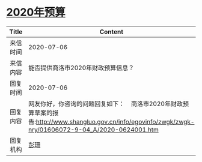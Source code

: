 # <a href="http://www.shangluo.gov.cn/zmhd/ldxxxx.jsp?urltype=leadermail.LeaderMailContentUrl&wbtreeid=1112&leadermailid=6134">2020年预算</a>
| Title |                                                            Content                                                            |
|:-----:|-------------------------------------------------------------------------------------------------------------------------------|
| 来信时间  | 2020-07-06                                                                                                                    |
| 来信内容  | 能否提供商洛市2020年财政预算信息？                                                                                                           |
| 回复时间  | 2020-07-06                                                                                                                    |
| 回复内容  | 网友你好，你咨询的问题回复如下：    商洛市2020年财政预算草案的报告:http://www.shangluo.gov.cn/info/egovinfo/zwgk/zwgk-nry/01606072-9-04_A/2020-0624001.htm |
| 回复机构  | <a href="../../categories/agencies/彭珊.md">彭珊</a>                                                                                |